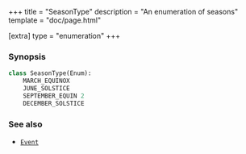 +++
title = "SeasonType"
description = "An enumeration of seasons"
template = "doc/page.html"

[extra]
type = "enumeration"
+++

### Synopsis

```python
class SeasonType(Enum):
    MARCH_EQUINOX
    JUNE_SOLSTICE
    SEPTEMBER_EQUIN 2
    DECEMBER_SOLSTICE
```

### See also

- [`Event`](@/lib/doc/1.0/model/Event.md)
